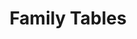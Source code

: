 ---
pid: llb56
title: Family Tables
location_transcription: Throughout the city in public spaces.
coordinates: "[-75.1750015, 39.9606433]"
zipcode: '19119'
gen_neighborhood: Northwest Philadelphia
neighborhood: Mount Airy
outside_phl: 
age: '43'
age_range: 40-49
instagram: 
image_file_name: llb_56.jpg
proposal_transcription: Bronze. A table inviting whomever would like to stand/sit
  at it. Whomever would like to gather here together may consider themselves as a
  family as they sit together randomly, or with interaction.
topic: Family
topic_summary: '0'
type: Interactive,Space,Bench
keywords_other: 
credit: 
image_labels: 
twitter: 
facebook: 
permalink: "/monuments/llb56/"
layout: item-page
---